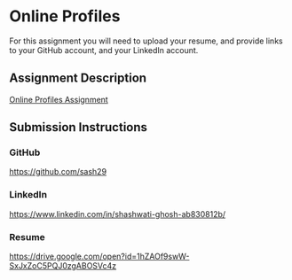 # Online Profiles
For this assignment you will need to upload your resume, and provide links to your GitHub account, and your LinkedIn account.

## Assignment Description
[Online Profiles Assignment](https://education.launchcode.org/liftoff/assignments/online-profiles/)

## Submission Instructions

### GitHub
https://github.com/sash29

### LinkedIn
https://www.linkedin.com/in/shashwati-ghosh-ab830812b/

### Resume
https://drive.google.com/open?id=1hZAOf9swW-SxJxZoC5PQJ0zgABOSVc4z
